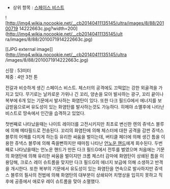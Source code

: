   * 상위 항목 : [스페이스 비스트](%EC%8A%A4%ED%8E%98%EC%9D%B4%EC%8A%A4%20%EB%B9%84%EC%8A%A4%ED%8A%B8.md)  

![http://img4.wikia.nocookie.net/__cb20140411135145/ultra/images/8/88/20100719
14222663c.jpg?width=200](http://img4.wikia.nocookie.net/__cb20140411135145/ult
ra/images/8/88/2010071914222663c.jpg)

[[JPG external image]](http://img4.wikia.nocookie.net/__cb20140411135145/ultra
/images/8/88/2010071914222663c.jpg)

신장 : 53미터  
체중 : 4만 3천 톤

  
전갈과 비슷하게 생긴 스페이스 비스트. 체스터의 공격에도 끄떡없는 강한 외골격을 가지고 있다. 무기로는 날카로운 가위나 긴 꼬리, 양손을
모아 발사하는 광구, 꼬리 끝이나 복부에 6개 있는 기문에서 발사하는 화염탄이 있다. 또한 다크 필드G에서 에너지를 보급받음으로써 유도성이
있는 화염탄를 발사하는것도 가능하다. 히메야 소멸후에 나타난 비스트로 땅속에서 인간을 습격하고 있었다.

첫번째로 나타났을때는 나이트 레이더를 고전시키지만 최초로 변신한 렌의 쥬넥스 블루에 의해 메타필드로 전송된다. 꼬리의 화염탄에 의해 체스터에
대한 공격을 감싼 쥬넥스 블루의 어깨를 다치게 하는등 유리한 싸움을 벌이는데, 버티클 페더에 의해 생긴 틈을 이용한 쥬넥스 블루에 의해
죽을뻔하지만 때마침 나타난 [언노운 핸드](%EB%8B%A4%ED%81%AC%20%EC%9E%90%EA%B8%B0.md)에게 회수된다.
두번째로 나타났을때는 언노운 핸드가 만든 다크 필드G에서 전투를 벌였으며 처음에는 기문의 화염탄에 의해 유리한 싸움을 벌이지만 크롬 체스터
감마에 화염탄이 상쇄된 틈을 이용당해, 크로스 레이 슈트롬을 맞지만 다크 필드G의 에너지 보급에 의해 소생하고 반격을 개시한다. 또한 복부의
기문에서 유도성이 있는 화염탄을 연속으로 발사하지만 쥬넥스 블루의 필사의 전법에 의해 화염탄의 대부분이 상쇄되어 치명상을 입히지 못하고
직후에 공중에서 애로우 레이 슈트롬을 맞아 소멸했다.

